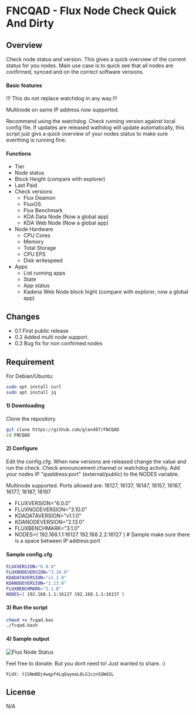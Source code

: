 # FNCQAD - Flux Node Check Quick And Dirty

## Overview
Check node status and version. This gives a quick overview of the current status for you nodes. Main use case is to quick see that all nodes are confirmed, synced and on the correct software versions. 

#### Basic features
!!! This do not replace watchdog in any way.!!!

Multinode on same IP address now supported.

Recommend using the watchdog.
Check running version against local config file. 
If updates are released wathdog will update automatically, this script just givs a quick overview of your nodes status to make sure everthing is running fine.


#### Functions
* Tier
* Node status
* Block Height (compare with explorer)
* Last Paid
* Check versions
  * Flux Deamon
  * FluxOS 
  * Flux Benchmark
  * KDA Data Node (Now a global app)
  * KDA Web Node (Now a global app)
* Node Hardware
  * CPU Cores
  * Memory
  * Total Storage
  * CPU EPS
  * Disk writespeed
* Apps
  * List running apps 
  * State
  * App status
  * Kadena Web Node block hight (compare with explorer, now a global app)


## Changes

* 0.1 First public release
* 0.2 Added multi node support.
* 0.3 Bug fix for non confirmed nodes

## Requirement 

For Debian/Ubuntu:

```bash
sudo apt install curl
sudo apt install jq
```

#### 1) Downloading

Clone the repository

```bash
git clone https://github.com/glen487/FNCQAD
cd FNCQAD
```

#### 2) Configure
Edit the config.cfg.
When new versions are released change the value and run the check. 
Check announcement channel or watchdog activity.
Add your nodes IP "ipaddress:port" (external/public) to the NODES variable.

Multinode supported.
Ports allowed are: 16127, 16137, 16147, 16157, 16167, 16177, 16187, 16197

* FLUXVERSION="6.0.0"
* FLUXNODEVERSION="3.10.0"
* KDADATAVERSION="v1.1.0"
* KDANODEVERSION="2.13.0"
* FLUXBENCHMARK="3.1.0"
* NODES=( 192.168.1.1:16127 192.168.2.2:16127 ) # Sample make sure there is a space between IP address:port


#### Sample config.cfg

```bash
FLUXVERSION="6.0.0"
FLUXNODEVERSION="3.10.0"
KDADATAVERSION="v1.1.0"
KDANODEVERSION="2.13.0"
FLUXBENCHMARK="3.1.0"
NODES=( 192.168.1.1:16127 192.168.1.1:16137 )
```

#### 3) Run the script

```bash
chmod +x fcqad.bas
./fcqad.bash
```

#### 4) Sample output

![Flux Node Status](https://github.com/glen487/FNCQAD/blob/main/nodes.PNG)

Feel free to donate. But you dont need to! Just wanted to share. :)
```
FLUX: t1SNmBDj4wqpf4LqQaymaL6LGJcznSGWd2L  
```

License
-------
N/A

